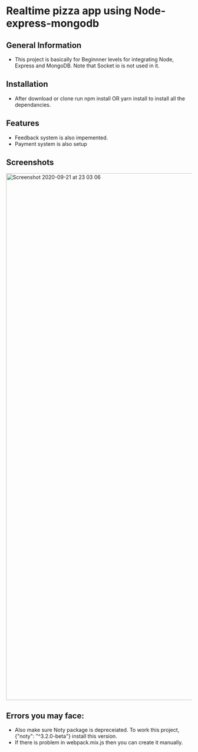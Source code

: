 # Realtime pizza app using Node-express-mongodb

## General Information
- This project is basically for Beginnner levels for integrating Node, Express and MongoDB. Note that Socket io is not used in it.

## Installation
- After download or clone run npm install OR yarn install to install all the dependancies.

## Features
- Feedback system is also impemented.
- Payment system is also setup


## Screenshots
<img width="1427" alt="Screenshot 2020-09-21 at 23 03 06" src="https://user-images.githubusercontent.com/79126635/152293662-852b5deb-c871-45b0-a1db-b98a91981285.png">

## Errors you may face:
- Also make sure Noty package is depreceiated. To work this project, {"noty": "^3.2.0-beta"} install this version.
- If there is problem in webpack.mix.js then you can create it manually.


